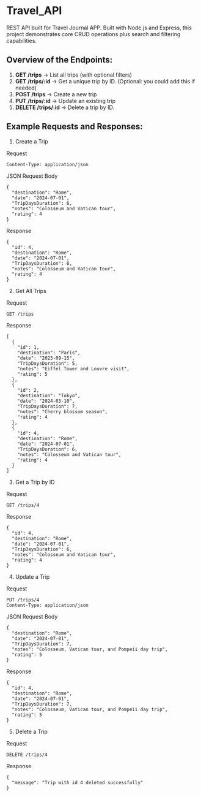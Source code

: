 # Travel_API 
REST API built for Travel Journal APP. Built with Node.js and Express, this project demonstrates core CRUD operations plus search and filtering capabilities.

## Overview of the Endpoints:
1. <b>GET /trips</b> → List all trips (with optional filters)
2. <b>GET /trips/:id</b> → Get a unique trip by ID. (Optional: you could add this if needed)
3. <b>POST /trips</b> → Create a new trip
4. <b>PUT /trips/:id</b> → Update an existing trip
5. <b>DELETE /trips/:id</b> → Delete a trip by ID.

## Example Requests and Responses:

1. Create a Trip

Request
```POST /trips
Content-Type: application/json
```
JSON Request Body
```
{
  "destination": "Rome",
  "date": "2024-07-01",
  "TripDaysDuration": 6,
  "notes": "Colosseum and Vatican tour",
  "rating": 4
}
```

Response
```
{
  "id": 4,
  "destination": "Rome",
  "date": "2024-07-01",
  "TripDaysDuration": 6,
  "notes": "Colosseum and Vatican tour",
  "rating": 4
}
```

2. Get All Trips
   
Request
```
GET /trips
```

Response
```
[
  {
    "id": 1,
    "destination": "Paris",
    "date": "2023-09-15",
    "TripDaysDuration": 5,
    "notes": "Eiffel Tower and Louvre visit",
    "rating": 5
  },
  {
    "id": 2,
    "destination": "Tokyo",
    "date": "2024-03-10",
    "TripDaysDuration": 7,
    "notes": "Cherry blossom season",
    "rating": 4
  },
  {
    "id": 4,
    "destination": "Rome",
    "date": "2024-07-01",
    "TripDaysDuration": 6,
    "notes": "Colosseum and Vatican tour",
    "rating": 4
  }
]
```

3. Get a Trip by ID
   
Request
```
GET /trips/4
```

Response
```
{
  "id": 4,
  "destination": "Rome",
  "date": "2024-07-01",
  "TripDaysDuration": 6,
  "notes": "Colosseum and Vatican tour",
  "rating": 4
}
```

4. Update a Trip 

Request
```
PUT /trips/4
Content-Type: application/json
```
JSON Request Body
```
{
  "destination": "Rome",
  "date": "2024-07-01",
  "TripDaysDuration": 7,
  "notes": "Colosseum, Vatican tour, and Pompeii day trip",
  "rating": 5
}
```

Response
```
{
  "id": 4,
  "destination": "Rome",
  "date": "2024-07-01",
  "TripDaysDuration": 7,
  "notes": "Colosseum, Vatican tour, and Pompeii day trip",
  "rating": 5
}
```

5. Delete a Trip
   
Request
```
DELETE /trips/4
```

Response
```
{
  "message": "Trip with id 4 deleted successfully"
}
```
